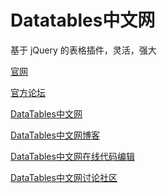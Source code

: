 Datatables中文网
=============
基于 jQuery 的表格插件，灵活，强大

[官网](http://datatables.net/)

[官方论坛](http://datatables.net/forums/)

[DataTables中文网](http://datatables.club)

[DataTables中文网博客](http://datatables.club/blog)

[DataTables中文网在线代码编辑](http://code.datatables.club)

[DataTables中文网讨论社区](https://github.com/ssy341/datatables-cn/issues)




